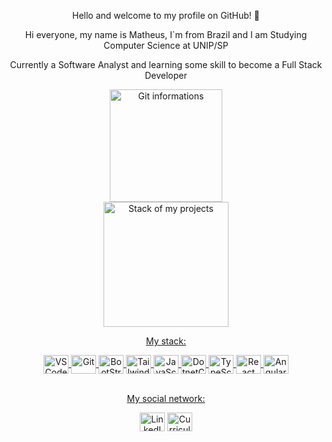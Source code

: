   
 <p align="center">Hello and welcome to my profile on GitHub! 👋</p>
  <p align="center"">Hi everyone, my name is Matheus, I`m from Brazil and I am Studying Computer Science at UNIP/SP</p>
  <p align="center"">Currently a Software Analyst and learning some skill to become a Full Stack Developer</p>
  
 <div align="center">
   <a href="https://github.com/matpaulo">
   <img height="180em" alt="Git informations"src="https://github-readme-stats.vercel.app/api?username=matpaulo&show_icons=true&theme=tokyonight&include_all_commits=true&count_private=true"/><br>
   <img height="200em" alt="Stack of my projects" src="https://github-readme-stats.vercel.app/api/top-langs/?username=matpaulo&layout=compact&langs_count=6&theme=tokyonight"/>
</div>

<p align="center">My stack:</p>
<div style="display: inline_block"  align="center">
  <img align="center" alt="VSCode" height="30" width="40" src="https://cdn.jsdelivr.net/gh/devicons/devicon/icons/vscode/vscode-original.svg">
  <img align="center" alt="Git" height="30" width="40" src="https://cdn.jsdelivr.net/gh/devicons/devicon/icons/git/git-original.svg">
  <img align="center" alt="BootStrap" height="30" width="40"src="https://cdn.jsdelivr.net/gh/devicons/devicon@latest/icons/bootstrap/bootstrap-original.svg" />
  <img align="center" alt="Tailwindcss" height="30" width="40" src="https://cdn.jsdelivr.net/gh/devicons/devicon@latest/icons/tailwindcss/tailwindcss-original.svg">
  <img align="center" alt="JavaScript" height="30" width="40" src="https://cdn.jsdelivr.net/gh/devicons/devicon/icons/javascript/javascript-plain.svg">
  <img align="center" alt="DotnetCore" height="30" width="40" src="https://cdn.jsdelivr.net/gh/devicons/devicon@latest/icons/dotnetcore/dotnetcore-original.svg"> 
  <img align="center" alt="TypeScript" height="30" width="40" src="https://cdn.jsdelivr.net/gh/devicons/devicon@latest/icons/typescript/typescript-original.svg">
  <img align="center" alt="React" height="30" width="40" src="https://cdn.jsdelivr.net/gh/devicons/devicon/icons/react/react-original.svg"> 
  <img align="center" alt="Angular" height="30" width="40" src="https://cdn.jsdelivr.net/gh/devicons/devicon@latest/devicon.min.css">
</div><br>

<p align="center">My social network:</p>
<div align="center"> 
  <a href="https://www.linkedin.com/in/matheus-paulo-291828210" target="_blank"><img src="https://cdn.jsdelivr.net/gh/devicons/devicon@latest/icons/linkedin/linkedin-original.svg" align="center" alt="LinkedIn" height="30" width="40"></a>
  <a href="https://docs.google.com/document/d/1-3iIwgKjMjqMh-DCO9nX_dDnduhGLFg2oNl0mCutsOM/edit?usp=sharing" target="_blank"><img src="https://cdn.jsdelivr.net/gh/devicons/devicon@latest/icons/safari/safari-original.svg"  align="center" alt="Curriculo" height="30" width="40"></a>
</div>
